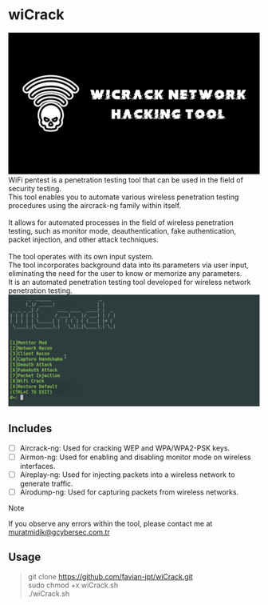# wiCrack
![wiCrack.png](wiCrack.png)
WiFi pentest is a penetration testing tool that can be used in the field of security testing.<br>
This tool enables you to automate various wireless penetration testing procedures using the aircrack-ng family within itself.<br>
<br>
It allows for automated processes in the field of wireless penetration testing, such as monitor mode, deauthentication, fake authentication, packet injection, and other attack techniques.<br>
<br>
The tool operates with its own input system.<br>
The tool incorporates background data into its parameters via user input, eliminating the need for the user to know or memorize any parameters.<br>
It is an automated penetration testing tool developed for wireless network penetration testing.<br>
![screenshot.png](Screenshot.png)
## Includes
- [ ] Aircrack-ng: Used for cracking WEP and WPA/WPA2-PSK keys.<br> 
- [ ] Airmon-ng: Used for enabling and disabling monitor mode on wireless interfaces.<br> 
- [ ] Aireplay-ng: Used for injecting packets into a wireless network to generate traffic.<br> 
- [ ] Airodump-ng: Used for capturing packets from wireless networks.<br>
> [!NOTE]
> If you observe any errors within the tool, please contact me at muratmidik@gcybersec.com.tr
## Usage
> git clone https://github.com/favian-jpt/wiCrack.git<br>
> sudo chmod +x wiCrack.sh<br>
> ./wiCrack.sh<br>
